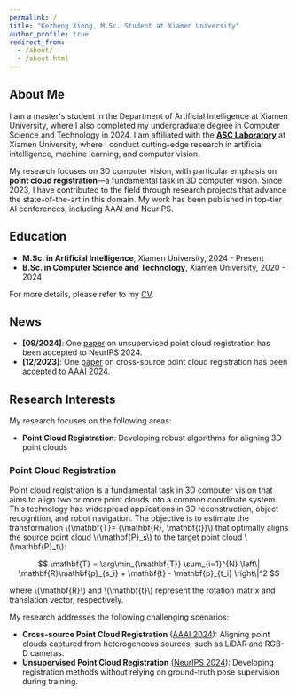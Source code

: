 ```yaml
---
permalink: /
title: "Kezheng Xiong, M.Sc. Student at Xiamen University"
author_profile: true
redirect_from: 
  - /about/
  - /about.html
---
```


## About Me

I am a master's student in the Department of Artificial Intelligence at Xiamen University, where I also completed my undergraduate degree in Computer Science and Technology in 2024. I am affiliated with the **[ASC Laboratory](https://asc.xmu.edu.cn/t/xiongkezheng)** at Xiamen University, where I conduct cutting-edge research in artificial intelligence, machine learning, and computer vision.

My research focuses on 3D computer vision, with particular emphasis on **point cloud registration**—a fundamental task in 3D computer vision. Since 2023, I have contributed to the field through research projects that advance the state-of-the-art in this domain. My work has been published in top-tier AI conferences, including AAAI and NeurIPS.

## Education

- **M.Sc. in Artificial Intelligence**, Xiamen University, 2024 - Present
- **B.Sc. in Computer Science and Technology**, Xiamen University, 2020 - 2024

For more details, please refer to my [CV](https://kezheng1204.github.io/cv/).

## News

- **[09/2024]**: One [paper](https://kezheng1204.github.io/publication/2024-09-27-neurips2024-integer) on unsupervised point cloud registration has been accepted to NeurIPS 2024.
- **[12/2023]**: One [paper](https://kezheng1204.github.io/publication/2024-03-24-aaai24-speal) on cross-source point cloud registration has been accepted to AAAI 2024.

## Research Interests

My research focuses on the following areas:
- **Point Cloud Registration**: Developing robust algorithms for aligning 3D point clouds

### Point Cloud Registration

Point cloud registration is a fundamental task in 3D computer vision that aims to align two or more point clouds into a common coordinate system. This technology has widespread applications in 3D reconstruction, object recognition, and robot navigation. The objective is to estimate the transformation \\(\mathbf{T}= \{\mathbf{R}, \mathbf{t}\}\\) that optimally aligns the source point cloud \\(\mathbf{P}_s\\) to the target point cloud \\(\mathbf{P}_t\\):

$$
\mathbf{T} = \arg\min_{\mathbf{T}} \sum_{i=1}^{N} \left\| \mathbf{R}\mathbf{p}_{s_i} + \mathbf{t} - \mathbf{p}_{t_i} \right\|^2
$$

where \\(\mathbf{R}\\) and \\(\mathbf{t}\\) represent the rotation matrix and translation vector, respectively.

My research addresses the following challenging scenarios:

- **Cross-source Point Cloud Registration** ([AAAI 2024](https://kezheng1204.github.io/publication/2024-03-24-aaai24-speal)): Aligning point clouds captured from heterogeneous sources, such as LiDAR and RGB-D cameras.
- **Unsupervised Point Cloud Registration** ([NeurIPS 2024](https://kezheng1204.github.io/publication/2024-09-27-neurips2024-integer)): Developing registration methods without relying on ground-truth pose supervision during training.


<!-- This is the front page of a website that is powered by the [Academic Pages template](https://github.com/academicpages/academicpages.github.io) and hosted on GitHub pages. [GitHub pages](https://pages.github.com) is a free service in which websites are built and hosted from code and data stored in a GitHub repository, automatically updating when a new commit is made to the respository. This template was forked from the [Minimal Mistakes Jekyll Theme](https://mmistakes.github.io/minimal-mistakes/) created by Michael Rose, and then extended to support the kinds of content that academics have: publications, talks, teaching, a portfolio, blog posts, and a dynamically-generated CV. You can fork [this repository](https://github.com/academicpages/academicpages.github.io) right now, modify the configuration and markdown files, add your own PDFs and other content, and have your own site for free, with no ads! An older version of this template powers my own personal website at [stuartgeiger.com](http://stuartgeiger.com), which uses [this Github repository](https://github.com/staeiou/staeiou.github.io).

A data-driven personal website
======
Like many other Jekyll-based GitHub Pages templates, Academic Pages makes you separate the website's content from its form. The content & metadata of your website are in structured markdown files, while various other files constitute the theme, specifying how to transform that content & metadata into HTML pages. You keep these various markdown (.md), YAML (.yml), HTML, and CSS files in a public GitHub repository. Each time you commit and push an update to the repository, the [GitHub pages](https://pages.github.com/) service creates static HTML pages based on these files, which are hosted on GitHub's servers free of charge.

Many of the features of dynamic content management systems (like Wordpress) can be achieved in this fashion, using a fraction of the computational resources and with far less vulnerability to hacking and DDoSing. You can also modify the theme to your heart's content without touching the content of your site. If you get to a point where you've broken something in Jekyll/HTML/CSS beyond repair, your markdown files describing your talks, publications, etc. are safe. You can rollback the changes or even delete the repository and start over -- just be sure to save the markdown files! Finally, you can also write scripts that process the structured data on the site, such as [this one](https://github.com/academicpages/academicpages.github.io/blob/master/talkmap.ipynb) that analyzes metadata in pages about talks to display [a map of every location you've given a talk](https://academicpages.github.io/talkmap.html).

Getting started
======
1. Register a GitHub account if you don't have one and confirm your e-mail (required!)
1. Fork [this repository](https://github.com/academicpages/academicpages.github.io) by clicking the "fork" button in the top right. 
1. Go to the repository's settings (rightmost item in the tabs that start with "Code", should be below "Unwatch"). Rename the repository "[your GitHub username].github.io", which will also be your website's URL.
1. Set site-wide configuration and create content & metadata (see below -- also see [this set of diffs](http://archive.is/3TPas) showing what files were changed to set up [an example site](https://getorg-testacct.github.io) for a user with the username "getorg-testacct")
1. Upload any files (like PDFs, .zip files, etc.) to the files/ directory. They will appear at https://[your GitHub username].github.io/files/example.pdf.  
1. Check status by going to the repository settings, in the "GitHub pages" section

Site-wide configuration
------
The main configuration file for the site is in the base directory in [_config.yml](https://github.com/academicpages/academicpages.github.io/blob/master/_config.yml), which defines the content in the sidebars and other site-wide features. You will need to replace the default variables with ones about yourself and your site's github repository. The configuration file for the top menu is in [_data/navigation.yml](https://github.com/academicpages/academicpages.github.io/blob/master/_data/navigation.yml). For example, if you don't have a portfolio or blog posts, you can remove those items from that navigation.yml file to remove them from the header. 

Create content & metadata
------
For site content, there is one markdown file for each type of content, which are stored in directories like _publications, _talks, _posts, _teaching, or _pages. For example, each talk is a markdown file in the [_talks directory](https://github.com/academicpages/academicpages.github.io/tree/master/_talks). At the top of each markdown file is structured data in YAML about the talk, which the theme will parse to do lots of cool stuff. The same structured data about a talk is used to generate the list of talks on the [Talks page](https://academicpages.github.io/talks), each [individual page](https://academicpages.github.io/talks/2012-03-01-talk-1) for specific talks, the talks section for the [CV page](https://academicpages.github.io/cv), and the [map of places you've given a talk](https://academicpages.github.io/talkmap.html) (if you run this [python file](https://github.com/academicpages/academicpages.github.io/blob/master/talkmap.py) or [Jupyter notebook](https://github.com/academicpages/academicpages.github.io/blob/master/talkmap.ipynb), which creates the HTML for the map based on the contents of the _talks directory).

**Markdown generator**

I have also created [a set of Jupyter notebooks](https://github.com/academicpages/academicpages.github.io/tree/master/markdown_generator
) that converts a CSV containing structured data about talks or presentations into individual markdown files that will be properly formatted for the Academic Pages template. The sample CSVs in that directory are the ones I used to create my own personal website at stuartgeiger.com. My usual workflow is that I keep a spreadsheet of my publications and talks, then run the code in these notebooks to generate the markdown files, then commit and push them to the GitHub repository.

How to edit your site's GitHub repository
------
Many people use a git client to create files on their local computer and then push them to GitHub's servers. If you are not familiar with git, you can directly edit these configuration and markdown files directly in the github.com interface. Navigate to a file (like [this one](https://github.com/academicpages/academicpages.github.io/blob/master/_talks/2012-03-01-talk-1.md) and click the pencil icon in the top right of the content preview (to the right of the "Raw | Blame | History" buttons). You can delete a file by clicking the trashcan icon to the right of the pencil icon. You can also create new files or upload files by navigating to a directory and clicking the "Create new file" or "Upload files" buttons. 

Example: editing a markdown file for a talk
![Editing a markdown file for a talk](/images/editing-talk.png)

For more info
------
More info about configuring Academic Pages can be found in [the guide](https://academicpages.github.io/markdown/). The [guides for the Minimal Mistakes theme](https://mmistakes.github.io/minimal-mistakes/docs/configuration/) (which this theme was forked from) might also be helpful. -->
